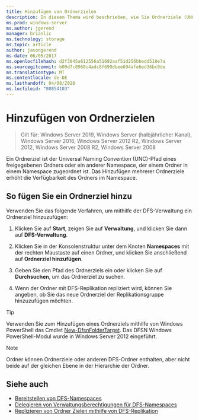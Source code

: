 ```yaml
---
title: Hinzufügen von Ordnerzielen
description: In diesem Thema wird beschrieben, wie Sie Ordnerziele (UNC-Pfade) hinzufügen
ms.prod: windows-server
ms.author: jgerend
manager: brianlic
ms.technology: storage
ms.topic: article
author: jasongerend
ms-date: 06/05/2017
ms.openlocfilehash: d2f3845a612556a51692aaf51d256bbedd518e7a
ms.sourcegitcommit: b00d7c8968c4adc8f699dbee694afe6ed36bc9de
ms.translationtype: MT
ms.contentlocale: de-DE
ms.lasthandoff: 04/08/2020
ms.locfileid: "80854103"
---
```

# <a name="add-folder-targets"></a>Hinzufügen von Ordnerzielen

> Gilt für: Windows Server 2019, Windows Server (halbjährlicher Kanal), Windows Server 2016, Windows Server 2012 R2, Windows Server 2012, Windows Server 2008 R2, Windows Server 2008

Ein Ordnerziel ist der Universal Naming Convention (UNC)-Pfad eines freigegebenen Ordners oder ein anderer Namespace, der einem Ordner in einem Namespace zugeordnet ist. Das Hinzufügen mehrerer Ordnerziele erhöht die Verfügbarkeit des Ordners im Namespace.

## <a name="to-add-a-folder-target"></a>So fügen Sie ein Ordnerziel hinzu

Verwenden Sie das folgende Verfahren, um mithilfe der DFS-Verwaltung ein Ordnerziel hinzuzufügen:

1.  Klicken Sie auf **Start**, zeigen Sie auf **Verwaltung**, und klicken Sie dann auf **DFS-Verwaltung**.

2.  Klicken Sie in der Konsolenstruktur unter dem Knoten **Namespaces** mit der rechten Maustaste auf einen Ordner, und klicken Sie anschließend auf **Ordnerziel hinzufügen**.

3.  Geben Sie den Pfad des Ordnerziels ein oder klicken Sie auf **Durchsuchen**, um das Ordnerziel zu suchen.

4.  Wenn der Ordner mit DFS-Replikation repliziert wird, können Sie angeben, ob Sie das neue Ordnerziel der Replikationsgruppe hinzuzufügen möchten.

> [!TIP]
> Verwenden Sie zum Hinzufügen eines Ordnerziels mithilfe von Windows PowerShell das Cmdlet [New-DfsnFolderTarget](https://docs.microsoft.com/powershell/module/dfsn/new-dfsnfoldertarget). Das DFSN Windows PowerShell-Modul wurde in Windows Server 2012 eingeführt.

> [!NOTE]
> Ordner können Ordnerziele oder anderen DFS-Ordner enthalten, aber nicht beide auf der gleichen Ebene in der Hierarchie der Ordner.

## <a name="see-also"></a>Siehe auch

-   [Bereitstellen von DFS-Namespaces](deploying-dfs-namespaces.md)
-   [Delegieren von Verwaltungsberechtigungen für DFS-Namespaces](delegate-management-permissions-for-dfs-namespaces.md)
-   [Replizieren von Ordner Zielen mithilfe von DFS-Replikation](replicate-folder-targets-using-dfs-replication.md)